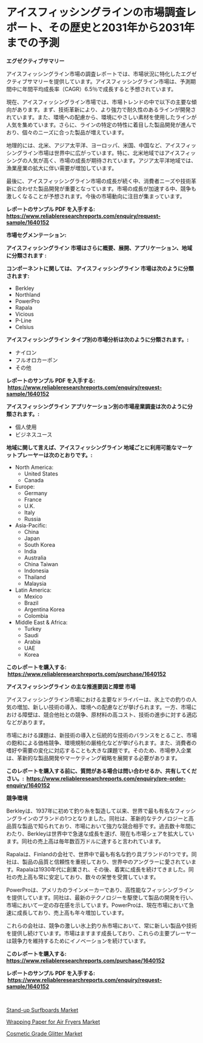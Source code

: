 <p><h1>アイスフィッシングラインの市場調査レポート、その歴史と2031年から2031年までの予測</h1></p><p><strong>エグゼクティブサマリー</strong></p>
<p><p>アイスフィッシングライン市場の調査レポートでは、市場状況に特化したエグゼクティブサマリーを提供しています。アイスフィッシングライン市場は、予測期間中に年間平均成長率（CAGR）6.5％で成長すると予想されています。</p><p>現在、アイスフィッシングライン市場では、市場トレンドの中で以下の主要な傾向があります。まず、技術革新により、より強力で耐久性のあるラインが開発されています。また、環境への配慮から、環境にやさしい素材を使用したラインが人気を集めています。さらに、ラインの特定の特性に着目した製品開発が進んでおり、個々のニーズに合った製品が増えています。</p><p>地理的には、北米、アジア太平洋、ヨーロッパ、米国、中国など、アイスフィッシングライン市場は世界中に広がっています。特に、北米地域ではアイスフィッシングの人気が高く、市場の成長が期待されています。アジア太平洋地域では、漁業産業の拡大に伴い需要が増加しています。</p><p>最後に、アイスフィッシングライン市場の成長が続く中、消費者ニーズや技術革新に合わせた製品開発が重要となっています。市場の成長が加速する中、競争も激しくなることが予想されます。今後の市場動向に注目が集まっています。</p></p>
<p><strong>レポートのサンプル PDF を入手する: <a href="https://www.reliableresearchreports.com/enquiry/request-sample/1640152">https://www.reliableresearchreports.com/enquiry/request-sample/1640152</a></strong></p>
<p><strong>市場セグメンテーション:</strong></p>
<p><strong> アイスフィッシングライン 市場はさらに概要、展開、アプリケーション、地域に分類されます :</strong></p>
<p><strong>コンポーネントに関しては、 アイスフィッシングライン 市場は次のように分類されます: &nbsp;</strong></p>
<p><ul><li>Berkley</li><li>Northland</li><li>PowerPro</li><li>Rapala</li><li>Vicious</li><li>P-Line</li><li>Celsius</li></ul></p>
<p><strong> アイスフィッシングライン タイプ別の市場分析は次のように分類されます。:</strong></p>
<p><ul><li>ナイロン</li><li>フルオロカーボン</li><li>その他</li></ul></p>
<p><strong>レポートのサンプル PDF を入手する: &nbsp;<a href="https://www.reliableresearchreports.com/enquiry/request-sample/1640152">https://www.reliableresearchreports.com/enquiry/request-sample/1640152</a></strong></p>
<p><strong> アイスフィッシングライン アプリケーション別の市場産業調査は次のように分類されます。:</strong></p>
<p><ul><li>個人使用</li><li>ビジネスユース</li></ul></p>
<p><strong>地域に関して言えば、アイスフィッシングライン 地域ごとに利用可能なマーケットプレーヤーは次のとおりです。:</strong></p>
<p><ul>
    <li>
        North America:
        <ul>
            <li>United States</li>
            <li>Canada</li>
        </ul>
    </li>
    <li>
        Europe:
        <ul>
            <li>Germany</li>
            <li>France</li>
            <li>U.K.</li>
            <li>Italy</li>
            <li>Russia</li>
        </ul>
    </li>
    <li>
        Asia-Pacific:
        <ul>
            <li>China</li>
            <li>Japan</li>
            <li>South Korea</li>
            <li>India</li>
            <li>Australia</li>
            <li>China Taiwan</li>
            <li>Indonesia</li>
            <li>Thailand</li>
            <li>Malaysia</li>
        </ul>
    </li>
    <li>
        Latin America:
        <ul>
            <li>Mexico</li>
            <li>Brazil</li>
            <li>Argentina Korea</li>
            <li>Colombia</li>
        </ul>
    </li>
    <li>
        Middle East & Africa:
        <ul>
            <li>Turkey</li>
            <li>Saudi</li>
            <li>Arabia</li>
            <li>UAE</li>
            <li>Korea</li>
        </ul>
    </li>
    </ul></p>
<p><strong>このレポートを購入する: &nbsp;<a href="https://www.reliableresearchreports.com/purchase/1640152">https://www.reliableresearchreports.com/purchase/1640152</a></strong></p>
<p><strong>アイスフィッシングライン の主な推進要因と障壁 市場</strong></p>
<p><p>アイスフィッシングライン市場における主要なドライバーは、氷上での釣りの人気の増加、新しい技術の導入、環境への配慮などが挙げられます。一方、市場における障壁は、競合他社との競争、原材料の高コスト、技術の進歩に対する適応などがあります。</p><p>市場における課題は、新技術の導入と伝統的な技術のバランスをとること、市場の飽和による価格競争、環境規制の厳格化などが挙げられます。また、消費者の嗜好や需要の変化に対応することも大きな課題です。そのため、市場参入企業は、革新的な製品開発やマーケティング戦略を展開する必要があります。</p></p>
<p><strong>このレポートを購入する前に、質問がある場合は問い合わせるか、共有してください。:&nbsp; <a href="https://www.reliableresearchreports.com/enquiry/pre-order-enquiry/1640152">https://www.reliableresearchreports.com/enquiry/pre-order-enquiry/1640152</a></strong></p>
<p><strong>競争環境</strong></p>
<p><p>Berkleyは、1937年に初めて釣り糸を製造して以来、世界で最も有名なフィッシングラインのブランドの1つとなりました。同社は、革新的なテクノロジーと高品質な製品で知られており、市場において強力な競合相手です。過去数十年間にわたり、Berkleyは世界中で急速な成長を遂げ、現在も市場シェアを拡大しています。同社の売上高は毎年数百万ドルに達すると言われています。</p><p>Rapalaは、Finlandの会社で、世界中で最も有名な釣り具ブランドの1つです。同社は、製品の品質と信頼性を重視しており、世界中のアングラーに愛されています。Rapalaは1930年代に創業され、その後、着実に成長を続けてきました。同社の売上高も常に安定しており、数々の栄誉を受賞しています。</p><p>PowerProは、アメリカのラインメーカーであり、高性能なフィッシングラインを提供しています。同社は、最新のテクノロジーを駆使して製品の開発を行い、市場において一定の存在感を示しています。PowerProは、現在市場において急速に成長しており、売上高も年々増加しています。</p><p>これらの会社は、競争の激しい氷上釣り糸市場において、常に新しい製品や技術を提供し続けています。市場はますます成長しており、これらの主要プレーヤーは競争力を維持するためにイノベーションを続けています。</p></p>
<p><strong>このレポートを購入する: &nbsp; <a href="https://www.reliableresearchreports.com/purchase/1640152">https://www.reliableresearchreports.com/purchase/1640152</a></strong></p>
<p><strong>レポートのサンプル PDF を入手する: &nbsp;<a href="https://www.reliableresearchreports.com/enquiry/request-sample/1640152">https://www.reliableresearchreports.com/enquiry/request-sample/1640152</a></strong><strong></strong></p>
<p>&nbsp;</p>
<p><p><a href="https://github.com/rahu1506/Market-Research-Report-List-3/blob/main/stand-up-surfboards-market.md">Stand-up Surfboards Market</a></p><p><a href="https://github.com/juniordelafrance/Market-Research-Report-List-2/blob/main/wrapping-paper-for-air-fryers-market.md">Wrapping Paper for Air Fryers Market</a></p><p><a href="https://github.com/jaidynmorantestelletmjzya/Market-Research-Report-List-2/blob/main/cosmetic-grade-glitter-market.md">Cosmetic Grade Glitter Market</a></p></p>